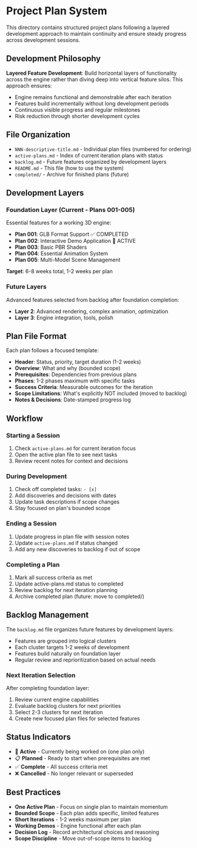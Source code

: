 # Project Plan System

This directory contains structured project plans following a layered development approach to maintain continuity and ensure steady progress across development sessions.

## Development Philosophy

**Layered Feature Development**: Build horizontal layers of functionality across the engine rather than diving deep into vertical feature silos. This approach ensures:
- Engine remains functional and demonstrable after each iteration
- Features build incrementally without long development periods
- Continuous visible progress and regular milestones
- Risk reduction through shorter development cycles

## File Organization

- `NNN-descriptive-title.md` - Individual plan files (numbered for ordering)
- `active-plans.md` - Index of current iteration plans with status
- `backlog.md` - Future features organized by development layers
- `README.md` - This file (how to use the system)
- `completed/` - Archive for finished plans (future)

## Development Layers

### Foundation Layer (Current - Plans 001-005)
Essential features for a working 3D engine:
- **Plan 001**: GLB Format Support ✅ COMPLETED
- **Plan 002**: Interactive Demo Application 🔄 ACTIVE
- **Plan 003**: Basic PBR Shaders
- **Plan 004**: Essential Animation System  
- **Plan 005**: Multi-Model Scene Management

**Target**: 6-8 weeks total, 1-2 weeks per plan

### Future Layers
Advanced features selected from backlog after foundation completion:
- **Layer 2**: Advanced rendering, complex animation, optimization
- **Layer 3**: Engine integration, tools, polish

## Plan File Format

Each plan follows a focused template:
- **Header**: Status, priority, target duration (1-2 weeks)
- **Overview**: What and why (bounded scope)
- **Prerequisites**: Dependencies from previous plans
- **Phases**: 1-2 phases maximum with specific tasks
- **Success Criteria**: Measurable outcomes for the iteration
- **Scope Limitations**: What's explicitly NOT included (moved to backlog)
- **Notes & Decisions**: Date-stamped progress log

## Workflow

### Starting a Session
1. Check `active-plans.md` for current iteration focus
2. Open the active plan file to see next tasks  
3. Review recent notes for context and decisions

### During Development
1. Check off completed tasks: `- [x]`
2. Add discoveries and decisions with dates
3. Update task descriptions if scope changes
4. Stay focused on plan's bounded scope

### Ending a Session
1. Update progress in plan file with session notes
2. Update `active-plans.md` if status changed
3. Add any new discoveries to backlog if out of scope

### Completing a Plan
1. Mark all success criteria as met
2. Update active-plans.md status to completed
3. Review backlog for next iteration planning
4. Archive completed plan (future: move to completed/)

## Backlog Management

The `backlog.md` file organizes future features by development layers:
- Features are grouped into logical clusters
- Each cluster targets 1-2 weeks of development
- Features build naturally on foundation layer
- Regular review and reprioritization based on actual needs

### Next Iteration Selection
After completing foundation layer:
1. Review current engine capabilities
2. Evaluate backlog clusters for next priorities
3. Select 2-3 clusters for next iteration
4. Create new focused plan files for selected features

## Status Indicators

- 🔄 **Active** - Currently being worked on (one plan only)
- 📋 **Planned** - Ready to start when prerequisites are met
- ✅ **Complete** - All success criteria met
- ❌ **Cancelled** - No longer relevant or superseded

## Best Practices

- **One Active Plan** - Focus on single plan to maintain momentum
- **Bounded Scope** - Each plan adds specific, limited features
- **Short Iterations** - 1-2 weeks maximum per plan
- **Working Demos** - Engine functional after each plan
- **Decision Log** - Record architectural choices and reasoning
- **Scope Discipline** - Move out-of-scope items to backlog